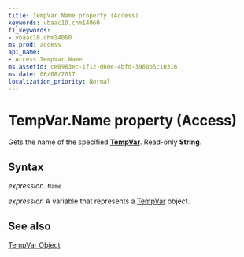 ```yaml
---
title: TempVar.Name property (Access)
keywords: vbaac10.chm14060
f1_keywords:
- vbaac10.chm14060
ms.prod: access
api_name:
- Access.TempVar.Name
ms.assetid: ce0983ec-1f12-d60e-4bfd-3960b5c10316
ms.date: 06/08/2017
localization_priority: Normal
---
```



# TempVar.Name property (Access)

Gets the name of the specified  **[TempVar](Access.TempVar.md)**. Read-only **String**.


## Syntax

_expression_. `Name`

_expression_ A variable that represents a [TempVar](Access.TempVar.md) object.


## See also


[TempVar Object](Access.TempVar.md)

